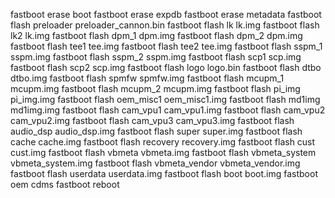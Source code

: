 fastboot erase boot
fastboot erase expdb
fastboot erase metadata
fastboot flash preloader preloader_cannon.bin
fastboot flash lk lk.img
fastboot flash lk2 lk.img
fastboot flash dpm_1 dpm.img
fastboot flash dpm_2 dpm.img
fastboot flash tee1 tee.img
fastboot flash tee2 tee.img
fastboot flash sspm_1 sspm.img
fastboot flash sspm_2 sspm.img
fastboot flash scp1 scp.img
fastboot flash scp2 scp.img
fastboot flash logo logo.bin
fastboot flash dtbo dtbo.img
fastboot flash spmfw spmfw.img
fastboot flash mcupm_1 mcupm.img
fastboot flash mcupm_2 mcupm.img
fastboot flash pi_img pi_img.img
fastboot flash oem_misc1 oem_misc1.img
fastboot flash md1img md1img.img
fastboot flash cam_vpu1 cam_vpu1.img
fastboot flash cam_vpu2 cam_vpu2.img
fastboot flash cam_vpu3 cam_vpu3.img
fastboot flash audio_dsp audio_dsp.img
fastboot flash super super.img
fastboot flash cache cache.img
fastboot flash recovery recovery.img
fastboot flash cust cust.img
fastboot flash vbmeta vbmeta.img
fastboot flash vbmeta_system vbmeta_system.img
fastboot flash vbmeta_vendor vbmeta_vendor.img
fastboot flash userdata userdata.img
fastboot flash boot boot.img
fastboot oem cdms
fastboot reboot
